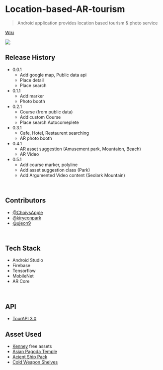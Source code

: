 ﻿# Location-based-AR-tourism
> Android application provides location based tourism &amp; photo service

[Wiki](https://github.com/ChoiysApple/Location-based-AR-tourism/wiki)


![](header.png)


## Release History
* 0.0.1
    * Add google map, Public data api
    * Place detail
    * Place search
* 0.1.1
    * Add marker
    * Photo booth 
* 0.2.1
    * Course (from public data)
    * Add custom Course
    * Place search Autocomeplete 
* 0.3.1
    * Cafe, Hotel, Restaurent searching
    * AR photo booth
* 0.4.1
    * AR asset suggestion (Amusement park, Mountaion, Beach)
    * AR Video 
* 0.5.1
    * Add course marker, polyline
    * Add asset suggestion class (Park)
    * Add Argumented Video content (Seolark Mountain)
    
</br>

## Contributors
* [@ChoiysApple](https://github.com/ChoiysApple)
* [@kiryeonpark](https://github.com/kiryeonpark)
* [@ujeon9](https://github.com/ujeon9)

</br>

## Tech Stack
* Android Studio
* Firebase
* Tensorflow
* MobileNet
* AR Core

</br>

## API
* [TourAPI 3.0](http://api.visitkorea.or.kr/main.do) 

## Asset Used
* [Kenney](https://www.kenney.nl/assets) free assets
* [Asian Pagoda Temple](https://assetstore.unity.com/packages/3d/environments/fantasy/asian-pagoda-temple-62944)
* [Acient Ship Pack](https://assetstore.unity.com/packages/3d/vehicles/sea/ancient-ship-pack-133441)
* [Cold Weapon Shelves](https://assetstore.unity.com/packages/3d/vehicles/sea/ancient-ship-pack-133441)
